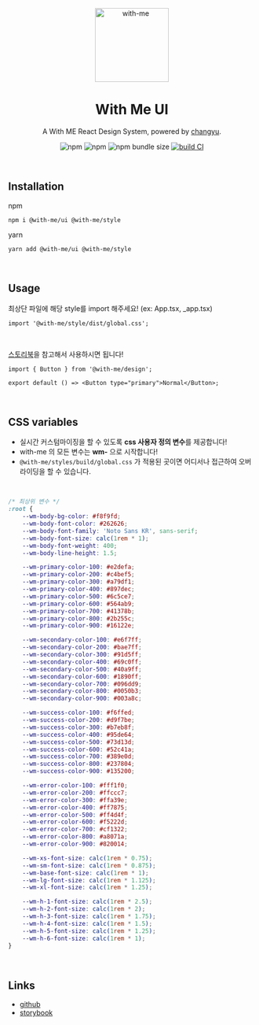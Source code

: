 <div align="middle">

<a href="https://github.com/Team-WithMe" rel="noopener" target="_blank">
	<img src="https://user-images.githubusercontent.com/80776262/184354157-58183005-6144-4938-83c5-e6f95d8c179c.png" alt="with-me" width="150" />
</a>

<h1>With Me UI</h1>

A With ME React Design System, powered by <a href="https://github.com/chchgyu" rel="noopener" target="_blank">changyu</a>.

![npm](https://img.shields.io/npm/v/@with-me/ui)
![npm](https://img.shields.io/npm/l/@with-me/ui)
![npm bundle size](https://img.shields.io/bundlephobia/min/@with-me/ui)
[![build CI](https://github.com/Team-WithMe/WithMe_UI/actions/workflows/ci.yml/badge.svg)](https://github.com/Team-WithMe/WithMe_UI/actions/workflows/ci.yml)

</div>

<br />

## Installation

npm

```
npm i @with-me/ui @with-me/style
```

yarn

```
yarn add @with-me/ui @with-me/style
```

<br />

## Usage

최상단 파일에 해당 style를 import 해주세요! (ex: App.tsx, \_app.tsx)

```tsx
import '@with-me/style/dist/global.css';
```

<br />

[스토리북](https://with-me-ui.netlify.app)을 참고해서 사용하시면 됩니다!

```tsx
import { Button } from '@with-me/design';

export default () => <Button type="primary">Normal</Button>;
```

<br />

## CSS variables

- 실시간 커스텀마이징을 할 수 있도록 **css 사용자 정의 변수**를 제공합니다!
- with-me 의 모든 변수는 **wm-** 으로 시작합니다!
- `@with-me/styles/build/global.css` 가 적용된 곳이면 어디서나 접근하여 오버라이딩을 할 수 있습니다.

<br />

```css
/* 최상위 변수 */
:root {
	--wm-body-bg-color: #f8f9fd;
	--wm-body-font-color: #262626;
	--wm-body-font-family: 'Noto Sans KR', sans-serif;
	--wm-body-font-size: calc(1rem * 1);
	--wm-body-font-weight: 400;
	--wm-body-line-height: 1.5;

	--wm-primary-color-100: #e2defa;
	--wm-primary-color-200: #c4bef5;
	--wm-primary-color-300: #a79df1;
	--wm-primary-color-400: #897dec;
	--wm-primary-color-500: #6c5ce7;
	--wm-primary-color-600: #564ab9;
	--wm-primary-color-700: #41378b;
	--wm-primary-color-800: #2b255c;
	--wm-primary-color-900: #16122e;

	--wm-secondary-color-100: #e6f7ff;
	--wm-secondary-color-200: #bae7ff;
	--wm-secondary-color-300: #91d5ff;
	--wm-secondary-color-400: #69c0ff;
	--wm-secondary-color-500: #40a9ff;
	--wm-secondary-color-600: #1890ff;
	--wm-secondary-color-700: #096dd9;
	--wm-secondary-color-800: #0050b3;
	--wm-secondary-color-900: #003a8c;

	--wm-success-color-100: #f6ffed;
	--wm-success-color-200: #d9f7be;
	--wm-success-color-300: #b7eb8f;
	--wm-success-color-400: #95de64;
	--wm-success-color-500: #73d13d;
	--wm-success-color-600: #52c41a;
	--wm-success-color-700: #389e0d;
	--wm-success-color-800: #237804;
	--wm-success-color-900: #135200;

	--wm-error-color-100: #fff1f0;
	--wm-error-color-200: #ffccc7;
	--wm-error-color-300: #ffa39e;
	--wm-error-color-400: #ff7875;
	--wm-error-color-500: #ff4d4f;
	--wm-error-color-600: #f5222d;
	--wm-error-color-700: #cf1322;
	--wm-error-color-800: #a8071a;
	--wm-error-color-900: #820014;

	--wm-xs-font-size: calc(1rem * 0.75);
	--wm-sm-font-size: calc(1rem * 0.875);
	--wm-base-font-size: calc(1rem * 1);
	--wm-lg-font-size: calc(1rem * 1.125);
	--wm-xl-font-size: calc(1rem * 1.25);

	--wm-h-1-font-size: calc(1rem * 2.5);
	--wm-h-2-font-size: calc(1rem * 2);
	--wm-h-3-font-size: calc(1rem * 1.75);
	--wm-h-4-font-size: calc(1rem * 1.5);
	--wm-h-5-font-size: calc(1rem * 1.25);
	--wm-h-6-font-size: calc(1rem * 1);
}
```

<br />

## Links

- [github](https://github.com/Team-WithMe/WithMe_UI)
- [storybook](https://with-me-ui.netlify.app)
